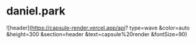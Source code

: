# daniel.park


![header](https://capsule-render.vercel.app/api?
type=wave
&color=auto
&height=300
&section=header
&text=capsule%20render
&fontSize=90)
